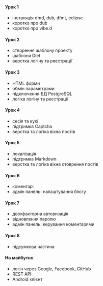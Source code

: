 #### Урок 1
- інсталяція dmd, dub, dfmt, eclipse
- коротко про dub
- коротко про vibe.d

#### Урок 2
- створення шаблону проекту
- шаблони Diet
- верстка логіну та реєстрації

#### Урок 3
- HTML форми
- обмін параметрами
- підключення БД PostgreSQL
- логіка логіну та реєстрації

#### Урок 4
- сесія та кукі
- підтримка Captcha
- верстка та логіка вікна постів

#### Урок 5
- локалізація
- підтримка Markdown
- верстка та логіка вікна стоврення постів

#### Урок 6
- коментарі
- адмін панель: налаштування блогу

#### Урок 7
- двохфакторна авторизація
- відновлення паролю
- адмін панель: керування коментарями

#### Урок 8
- підсумкова частина

#### На майбутнє
- логін через Google, Facebook, GitHub
- REST API
- Android клієнт
